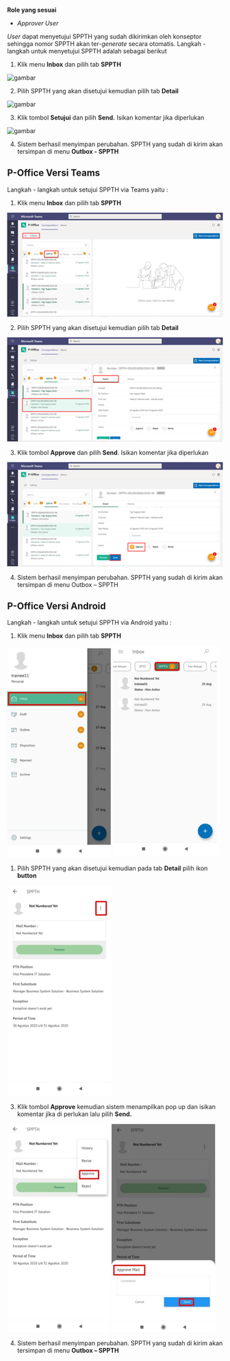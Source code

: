 **Role yang sesuai**

- *Approver User*

*User* dapat menyetujui SPPTH yang sudah dikirimkan oleh konseptor sehingga nomor SPPTH akan ter-*generate* secara otomatis. Langkah - langkah untuk menyetujui SPPTH adalah sebagai berikut

1. Klik menu **Inbox** dan pilih tab **SPPTH**

![gambar](SC_SPPTH/TH29.png)

2. Pilih SPPTH yang akan disetujui kemudian pilih tab **Detail**

![gambar](SC_SPPTH/TH30.png)

3. Klik tombol **Setujui** dan pilih **Send.** Isikan komentar jika diperlukan

![gambar](SC_SPPTH/TH31.png)

4. Sistem berhasil menyimpan perubahan. SPPTH yang sudah di kirim akan tersimpan di menu **Outbox - SPPTH**



## **P-Office Versi Teams**


Langkah - langkah untuk setujui SPPTH via Teams yaitu :

1.	Klik menu **Inbox** dan pilih tab **SPPTH**

![gambar](SPPTH/SPPTH_Teams/SPPTH30.png)
 
2.	Pilih SPPTH yang akan disetujui kemudian pilih tab **Detail**

![gambar](SPPTH/SPPTH_Teams/SPPTH31.png)
 
3.	Klik tombol **Approve** dan pilih **Send**. Isikan komentar jika diperlukan

![gambar](SPPTH/SPPTH_Teams/SPPTH32.png)

4.	Sistem berhasil menyimpan perubahan. SPPTH yang sudah di kirim akan tersimpan di menu Outbox – SPPTH



## **P-Office Versi Android**

Langkah - langkah untuk setujui SPPTH via Android yaitu :

1. Klik menu **Inbox** dan pilih tab **SPPTH**
   
![gambar](SPPTH/SPPTH_Android/SetujuiSPPTH/A01.jpg) ![gambar](SPPTH/SPPTH_Android/SetujuiSPPTH/A02.jpg)

1. Pilih SPPTH yang akan disetujui kemudian pada tab **Detail** pilih ikon **button**

![gambar](SPPTH/SPPTH_Android/SetujuiSPPTH/A03.jpg)


3. Klik tombol **Approve** kemudian sistem menampilkan pop up dan isikan komentar jika di perlukan lalu pilih **Send.**

![gambar](SPPTH/SPPTH_Android/SetujuiSPPTH/A04.jpg) ![gambar](SPPTH/SPPTH_Android/SetujuiSPPTH/A05.jpg)

4. Sistem berhasil menyimpan perubahan. SPPTH yang sudah di kirim akan tersimpan di menu **Outbox – SPPTH**